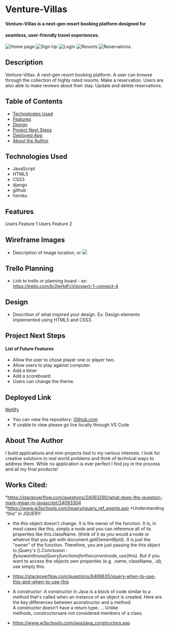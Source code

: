 # Venture-Villas

#### Venture-Villas is a next-gen resort booking platform designed for 
#### seamless, user-friendly travel experiences.

<img src="https://i.imgur.com/n67TiEn.jpeg" alt="Home page"/>
<img src="https://i.imgur.com/x3SNXqu.jpeg" alt="Sign Up"/>
<img src="https://i.imgur.com/Yn42mKE.jpeg" alt="Login"/>
<img src="https://i.imgur.com/KvHzrYz.jpeg" alt="Resorts"/>
<img src="https://i.imgur.com/ZdwuJPI.jpeg" alt="Reservations"/>

## Description
Venture-Villas: A next-gen resort booking platform. A user can browse through the collection of highly rated resorts. Make a reservation. Users are also able to make reviews about their stay. Update and delete reservations. 

## Table of Contents
* [Technologies Used](#technologiesused)
* [Features](#features)
* [Design](#design)
* [Project Next Steps](#nextsteps)
* [Deployed App](#deployment)
* [About the Author](#author)

## <a name="technologiesused"></a>Technologies Used
* JavaScript
* HTML5
* CSS3
* django
* github
* heroku


## Features
Users Feature 1
Users Feature 2

## Wireframe Images
* Description of image location, or <img src="path to wireframe images">

## Trello Planning
* Link to trello or planning board - ex: https://trello.com/b/2jeHdFcV/project-1-connect-4

## <a name="design"></a>Design
* Descrition of what inspired your design. Ex: Design elements implemented using HTML5 and CSS3. 


## <a name="nextsteps"></a>Project Next Steps
#### List of Future Features
* Allow the user to chose player one or player two.
* Allow users to play against computer.
* Add a timer
* Add a scoreboard. 
* Users can change the theme.

## <a name="deployment"></a>Deployed Link
[Netlify]([https://wonderful-brahmagupta-6a75d3.netlify.com](https://connect4pc.netlify.app/))

* You can view the repository:
[Github.com](https://github.com/Gr8ness21/Connect-4)
* If unable to view please go live locally through VS Code

## <a name="author"></a>About The Author
I build applications and mini projects tied to my various interests. I look for creative solutions to real world problems and think of technical ways to address them. While no application is ever perfect I find joy in the process and all my final products!
    
## Works Cited:
*https://stackoverflow.com/questions/24093290/what-does-the-question-mark-mean-in-javascript/24093304
*https://www.w3schools.com/jquery/jquery_ref_events.asp
*Understanding “this” in JQUERY: 
* 	the this object doesn't change. It is the owner of the function. It is, in most cases like this, simply a node and you can reference all of its properties like this.className. (think of it as you would a node or whatnot that you get with document.getElementById). It is just the "owner" of the function. Therefore, you are just passing the this object to jQuery's $(). Conclusion: If you want to use jQuery functions for the current node, use $(this). But if you want to access the objects own properties (e.g. .name, className, .id), use simply this.
- https://stackoverflow.com/questions/8469635/jquery-when-to-use-this-and-when-to-use-this

* A constructor: A constructor in Java is a block of code similar to a method that's called when an instance of an object is created. Here are the key differences between aconstructor and a method: A constructor doesn't have a return type. ... Unlike methods, constructorsare not considered members of a class.
- https://www.w3schools.com/java/java_constructors.asp
